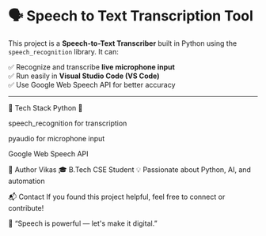 # 🗣️ Speech to Text Transcription Tool

This project is a **Speech-to-Text Transcriber** built in Python using the `speech_recognition` library. It can:

✅ Recognize and transcribe **live microphone input**  
✅ Run easily in **Visual Studio Code (VS Code)**  
✅ Use Google Web Speech API for better accuracy

---
🧠 Tech Stack
Python 🐍

speech_recognition for transcription

pyaudio for microphone input

Google Web Speech API

🙌 Author
Vikas
🎓 B.Tech CSE Student
💡 Passionate about Python, AI, and automation

📬 Contact
If you found this project helpful, feel free to connect or contribute!

🧠 “Speech is powerful — let's make it digital.”

